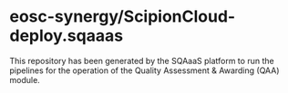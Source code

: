 # eosc-synergy/ScipionCloud-deploy.sqaaas
This repository has been generated by the SQAaaS platform to run the pipelines
for the operation of the
Quality Assessment & Awarding (QAA)
module.